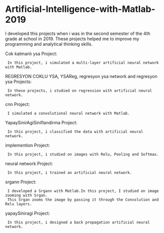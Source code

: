 # Artificial-Intelligence-with-Matlab-2019
I developed this projects when i was in the second semester of the 4th grade at school in 2019.
These projects helped me to improve my programming and analytical thinking skills.

Cok katmanlı ysa Project:

     In this project, i simulated a multi-layer artificial neural network with Matlab.
     
REGRESYON COKLU YSA, YSAReg, regresyon ysa network and regresyon ysa Projects:

     In these projects, i studied on regression with artificial neural network.
      
cnn Project:

     I simulated a convolutional neural network with Matlab.

YapaySinirAgiSiniflandirma Project:

     In this project, i classified the data with artificial neural network.

implemention Project:

     In this project, i studied on images with Relu, Pooling and Softmax.

neural network Project:

     In this project, i trained an artificial neural network.

srgann Project:

     I developed a Srgann with Matlab.In this project, I studied on image zooming with Srgan.
     This Srgan zooms the image by passing it through the Convolution and Relu layers.

yapaySiniragi Project:

     In this project, i designed a back propagation artificial neural network.


